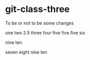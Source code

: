 # git-class-three

To be or not to be
some changes

one
two
2.5
three
four
five
five.five
six 

nine 
ten

seven
eight
nine 
ten
